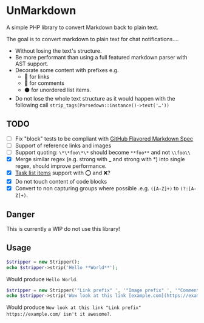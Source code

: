 # UnMarkdown

A simple PHP library to convert Markdown back to plain text.

The goal is to convert markdown to plain text for chat notifications….
 * Without losing the text's structure.
 * Be more performant than using a full featured markdown parser with AST support.
 * Decorate some content with prefixes e.g.
   * 🔗 for links
   * 💬 for comments 
   * ⚫ for unordered list items.
 * Do not lose the whole text structure as it would happen with the following call `strip_tags(Parsedown::instance()->text('…'))`

## TODO

- [ ] Fix "block" tests to be compliant with [GitHub Flavored Markdown Spec](https://github.github.com/gfm/#tables-extension-)
- [ ] Support of reference links and images
- [ ] Support quoting: `\*\*foo\*\*` should become `**foo**` and not `\\foo\\`
- [x] Merge similar regex (e.g. strong with _ and strong with *) into single regex, should improve performance.
- [x] [Task list items](https://github.github.com/gfm/#task-list-items-extension-) support with ⭕ ️and ❌?
- [x] Do not touch content of code blocks
- [x] Convert to non capturing groups where possible .e.g. `([A-Z]+)` to `(?:[A-Z]+)`.
## Danger

This is currently a WIP do not use this library!

## Usage

```php
$stripper = new Stripper();
echo $stripper->strip('Hello **World**');
```

Would produce `Hello World`.


```php
$stripper = new Stripper('"Link prefix" ', '"Image prefix️" ', '"Comment prefix" ', '… ');
echo $stripper->strip('Wow look at this link [example.com](https://example.com/) isn't it **awesome**?');
```

Would produce `Wow look at this link "Link prefix" https://example.com/ isn't it awesome?`.

